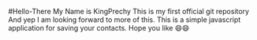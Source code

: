 #Hello-There
My Name is KingPrechy 
This is my first official git repository
And yep I am looking forward to more of this.
This is a simple javascript application for saving your contacts.
Hope you like :smile::smile:
